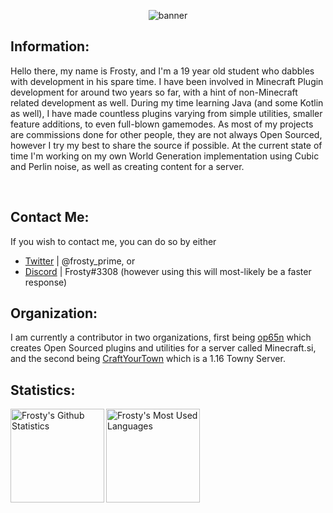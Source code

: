 <p align="center"> <img src="https://cdn.discordapp.com/attachments/573153691771863057/835882096811704350/unknown.png" alt="banner" /> </p>

## Information:
Hello there, my name is Frosty, and I'm a 19 year old student who dabbles with development in his spare time. I have been involved in Minecraft Plugin development for around two years so far, with a hint of non-Minecraft related development as well. During my time learning Java (and some Kotlin as well), I have made countless plugins varying from simple utilities, smaller feature additions, to even full-blown gamemodes. As most of my projects are commissions done for other people, they are not always Open Sourced, however I try my best to share the source if possible. At the current state of time I'm working on my own World Generation implementation using Cubic and Perlin noise, as well as creating content for a server. <br />

<br>

## Contact Me:
If you wish to contact me, you can do so by either <br>
* [Twitter][twitter]  | @frosty_prime, or <br>
* [Discord][discord] | Frosty#3308 (however using this will most-likely be a faster response)<br />

## Organization:
I am currently a contributor in two organizations, first being [op65n](https://op65n.org) which creates Open Sourced plugins and utilities for a server called Minecraft.si, and the second being [CraftYourTown](https://craftyourtown.com) which is a 1.16 Towny Server.

## Statistics:
<img align="left" height="150px" alt="Frosty's Github Statistics" src="https://github-readme-stats.vercel.app/api?username=Frcsty&show_icons=true&hide_border=true&theme=dark&icon_color=00f6ff&count_private=true&include_all_commits=true" /> 
<img align="left" height="150px" alt="Frosty's Most Used Languages" src="https://github-readme-stats.vercel.app/api/top-langs/?username=Frcsty&theme=dark&hide_border=true&layout=default" />

[twitter]: https://twitter.com/prime_frosty
[discord]: Frosty#3308
